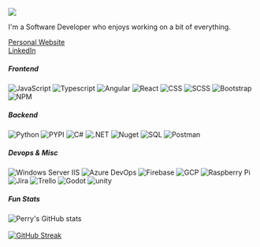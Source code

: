 [![](https://visitcount.itsvg.in/api?id=perryliuofficial&label=Profile%20Views&color=12&icon=5&pretty=true)](https://visitcount.itsvg.in)

I'm a Software Developer who enjoys working on a bit of everything.

[Personal Website](https://www.perryliu.co.uk/)<br>
[LinkedIn](https://www.linkedin.com/in/perryliuofficial/)

<h5>Frontend</h5>

![JavaScript](https://img.shields.io/badge/javascript-%23323330.svg?style=for-the-badge&logo=javascript&logoColor=%23F7DF1E) 
![Typescript](https://img.shields.io/badge/typescript-%23007acc.svg?style=for-the-badge&logo=typescript&logoColor=%23323330)
![Angular](https://img.shields.io/badge/angular-%23dd1b16.svg?style=for-the-badge&logo=Angular&logoColor=%23323330)
![React](https://img.shields.io/badge/react-%2300d8ff.svg?style=for-the-badge&logo=React&logoColor=%23323330)
![CSS](https://img.shields.io/badge/css-%23264de4.svg?style=for-the-badge&logo=css3&logoColor=%23323330)
![SCSS](https://img.shields.io/badge/scss-%237952B3.svg?style=for-the-badge&logo=scss3&logoColor=%23323330)
![Bootstrap](https://img.shields.io/badge/bootstrap-%23264de4.svg?style=for-the-badge&logo=bootstrap&logoColor=%23323330)
![NPM](https://img.shields.io/badge/NPM-%23000000.svg?style=for-the-badge&logo=npm&logoColor=white) 

<h5>Backend</h5>

![Python](https://img.shields.io/badge/python-%234584b6.svg?style=for-the-badge&logo=python&logoColor=%23323330)
![PYPI](https://img.shields.io/badge/pypi-%233775A9.svg?style=for-the-badge&logo=pypi&logoColor=%23323330)
![C#](https://img.shields.io/badge/c%23-%23512bd4.svg?style=for-the-badge&logo=csharp&logoColor=%23323330)
![.NET](https://img.shields.io/badge/.net-%23512bd4.svg?style=for-the-badge&logo=.net&logoColor=white)
![Nuget](https://img.shields.io/badge/NuGet-%23004880.svg?style=for-the-badge&logo=nuget&logoColor=%23323330)
![SQL](https://img.shields.io/badge/sql-%23323330.svg?style=for-the-badge&logo=sql&logoColor=%23F7DF1E) 
![Postman](https://img.shields.io/badge/Postman-FF6C37?style=for-the-badge&logo=postman&logoColor=white)

<h5>Devops & Misc</h5>

![Windows Server IIS](https://img.shields.io/badge/Windows%20Server%20IIS-%23323330.svg?style=for-the-badge&logo=iis&logoColor=%23F7DF1E) 
![Azure DevOps](https://img.shields.io/badge/Azure%20DevOps-%230078D7.svg?style=for-the-badge&logo=azure%20devops&logoColor=white)
![Firebase](https://img.shields.io/badge/firebase-%23323330.svg?style=for-the-badge&logo=firebase&logoColor=%23F7DF1E) 
![GCP](https://img.shields.io/badge/GCP-%234285F4.svg?style=for-the-badge&logo=google%20cloud&logoColor=white)
![Raspberry Pi](https://img.shields.io/badge/-RaspberryPi-C51A4A?style=for-the-badge&logo=Raspberry-Pi)
![Jira](https://img.shields.io/badge/jira-%230A0FFF.svg?style=for-the-badge&logo=jira&logoColor=white)
![Trello](https://img.shields.io/badge/Trello-%23026AA7.svg?style=for-the-badge&logo=Trello&logoColor=white)
![Godot](https://img.shields.io/badge/Godot-%23478CBF.svg?style=for-the-badge&logo=godot%20engine&logoColor=white)
![unity](https://img.shields.io/badge/Unity-%23323330.svg?style=for-the-badge&logo=unity&logoColor=white)

<h5>Fun Stats</h5>

![Perry's GitHub stats](https://github-readme-stats.vercel.app/api?username=perryliuofficial&theme=dark&show_icons=true&count_private=true)
<br><br>
[![GitHub Streak](https://streak-stats.demolab.com?user=perryliuofficial&theme=dark&date_format=j%20M%5B%20Y%5D&mode=weekly&ring=EBEBEB)](https://git.io/streak-stats)
